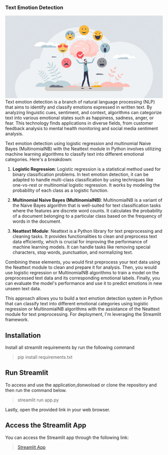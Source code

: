 ### Text Emotion Detection


<img src="emotion_detection.jpg" alt="screenshot of emotion level" />
Text emotion detection is a branch of natural language processing (NLP) that aims to identify and classify emotions expressed in written text. By analyzing linguistic cues, sentiment, and context, algorithms can categorize text into various emotional states such as happiness, sadness, anger, or fear. This technology finds applications in diverse fields, from customer feedback analysis to mental health monitoring and social media sentiment analysis.

Text emotion detection using logistic regression and multinomial Naive Bayes (MultinomialNB) with the Neattext module in Python involves utilizing machine learning algorithms to classify text into different emotional categories. Here's a breakdown:

1. **Logistic Regression**: Logistic regression is a statistical method used for binary classification problems. In text emotion detection, it can be adapted to handle multi-class classification by using techniques like one-vs-rest or multinomial logistic regression. It works by modeling the probability of each class as a logistic function.

2. **Multinomial Naive Bayes (MultinomialNB)**: MultinomialNB is a variant of the Naive Bayes algorithm that is well-suited for text classification tasks where the features are discrete word counts. It calculates the probability of a document belonging to a particular class based on the frequency of words in the document.

3. **Neattext Module**: Neattext is a Python library for text preprocessing and cleaning tasks. It provides functionalities to clean and preprocess text data efficiently, which is crucial for improving the performance of machine learning models. It can handle tasks like removing special characters, stop words, punctuation, and normalizing text.

Combining these elements, you would first preprocess your text data using the Neattext module to clean and prepare it for analysis. Then, you would use logistic regression or MultinomialNB algorithms to train a model on the preprocessed text data and its corresponding emotional labels. Finally, you can evaluate the model's performance and use it to predict emotions in new unseen text data.

This approach allows you to build a text emotion detection system in Python that can classify text into different emotional categories using logistic regression or MultinomialNB algorithms with the assistance of the Neattext module for text preprocessing. For deployment, I'm leveraging the Streamlit framework.
## Installation
Install all streamlit requirements by run the following command

> pip install requirements.txt

## Run Streamlit

To access and use the application,donwoload or clone the repository and then run the command below.
> streamlit run app.py

Lastly, open the provided link in your web browser.

## Access the Streamlit App

You can access the Streamlit app through the following link:
> [Streamlit App](http://13.234.112.53:8501/)
